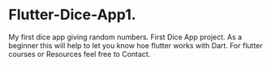 # Flutter-Dice-App1.
My first dice app giving random numbers.
First Dice App project.
As a beginner this will help to let you know hoe flutter works with Dart.
For flutter courses or Resources feel free to Contact.
